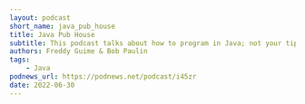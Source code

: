 ```yaml
---
layout: podcast
short_name: java_pub_house
title: Java Pub House
subtitle: This podcast talks about how to program in Java; not your tipical system.out.println(“Hello world”), but more like real issues, such as O/R setups, threading, getting certain components on the screen or troubleshooting tips and tricks in general. The format is as a podcast so that you can subscribe to it, and then take it with you and listen to it on your way to work (or on your way home), and learn a little bit more (or reinforce what you knew) from it.
authors: Freddy Guime & Bob Paulin
tags:
    - Java
podnews_url: https://podnews.net/podcast/i45zr
date: 2022-06-30
---
```

